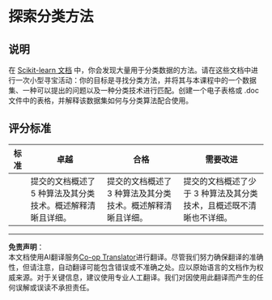 <!--
CO_OP_TRANSLATOR_METADATA:
{
  "original_hash": "b2a01912beb24cfb0007f83594dba801",
  "translation_date": "2025-09-03T18:15:53+00:00",
  "source_file": "4-Classification/1-Introduction/assignment.md",
  "language_code": "zh"
}
-->
# 探索分类方法

## 说明

在 [Scikit-learn 文档](https://scikit-learn.org/stable/supervised_learning.html) 中，你会发现大量用于分类数据的方法。请在这些文档中进行一次小型寻宝活动：你的目标是寻找分类方法，并将其与本课程中的一个数据集、一种可以提出的问题以及一种分类技术进行匹配。创建一个电子表格或 .doc 文件中的表格，并解释该数据集如何与分类算法配合使用。

## 评分标准

| 标准     | 卓越                                                                                                                           | 合格                                                                                                                           | 需要改进                                                                                                                                             |
| -------- | ----------------------------------------------------------------------------------------------------------------------------- | ----------------------------------------------------------------------------------------------------------------------------- | --------------------------------------------------------------------------------------------------------------------------------------------------- |
|          | 提交的文档概述了 5 种算法及其分类技术。概述解释清晰且详细。                                                                     | 提交的文档概述了 3 种算法及其分类技术。概述解释清晰且详细。                                                                     | 提交的文档概述了少于 3 种算法及其分类技术，且概述既不清晰也不详细。                                                                                   |

---

**免责声明**：  
本文档使用AI翻译服务[Co-op Translator](https://github.com/Azure/co-op-translator)进行翻译。尽管我们努力确保翻译的准确性，但请注意，自动翻译可能包含错误或不准确之处。应以原始语言的文档作为权威来源。对于关键信息，建议使用专业人工翻译。我们对因使用此翻译而产生的任何误解或误读不承担责任。